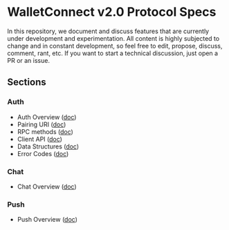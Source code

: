 # WalletConnect v2.0 Protocol Specs

In this repository, we document and discuss features that are currently under development and experimentation. All content is highly subjected to change and in constant development, so feel free to edit, propose, discuss, comment, rant, etc. If you want to start a technical discussion, just open a PR or an issue.

## Sections

### Auth

- Auth Overview ([doc](auth/README.md))
- Pairing URI ([doc](auth/pairing-uri.md))
- RPC methods ([doc](auth/rpc-methods.md))
- Client API ([doc](auth/client-api.md))
- Data Structures ([doc](auth/data-structures.md))
- Error Codes ([doc](auth/error-codes.md))

### Chat

- Chat Overview ([doc](chat/README.md))

### Push

- Push Overview ([doc](push/README.md))
